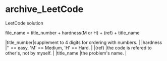 # archive_LeetCode
LeetCode solution

file_name = title_number + hardness(M or H) + (ref) + title_name


|title_number|supplement to 4 digits for ordering with numbers.  |
|hardness    |'' == easy, 'M' == Medium, 'H' == Hard.  |
|(ref)       |the code is refered to other's, not by myself. | 
|title_name  |the problem's name. |
